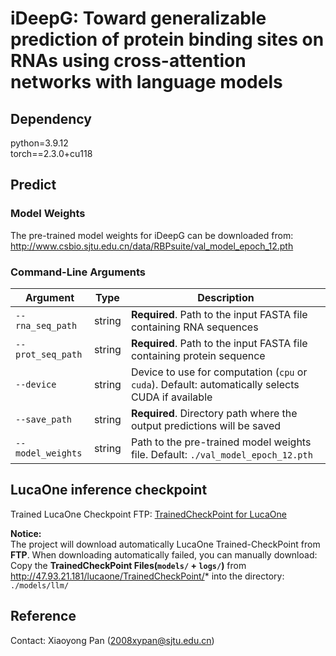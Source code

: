 # iDeepG: Toward generalizable prediction of protein binding sites on RNAs using cross-attention networks with language models

## Dependency
python=3.9.12  
torch==2.3.0+cu118

## Predict
### Model Weights
The pre-trained model weights for iDeepG can be downloaded from: http://www.csbio.sjtu.edu.cn/data/RBPsuite/val_model_epoch_12.pth

### Command-Line Arguments
| Argument         | Type   | Description                                                                 |
|------------------|--------|-----------------------------------------------------------------------------|
| `--rna_seq_path` | string | **Required**. Path to the input FASTA file containing RNA sequences         |
| `--prot_seq_path` | string | **Required**. Path to the input FASTA file containing protein sequence     |
| `--device`       | string | Device to use for computation (`cpu` or `cuda`). Default: automatically selects CUDA if available |
| `--save_path`    | string | **Required**. Directory path where the output predictions will be saved    |
| `--model_weights` | string | Path to the pre-trained model weights file. Default: `./val_model_epoch_12.pth` |

## LucaOne inference checkpoint
Trained LucaOne Checkpoint FTP: <a href='http://47.93.21.181/lucaone/TrainedCheckPoint/'>TrainedCheckPoint for LucaOne</a>

**Notice:**    
The project will download automatically LucaOne Trained-CheckPoint from **FTP**.
When downloading automatically failed, you can manually download:
Copy the **TrainedCheckPoint Files(`models/` + `logs/`)** from <href> http://47.93.21.181/lucaone/TrainedCheckPoint/* </href> into the directory: `./models/llm/`

## Reference
Contact: Xiaoyong Pan (2008xypan@sjtu.edu.cn)

